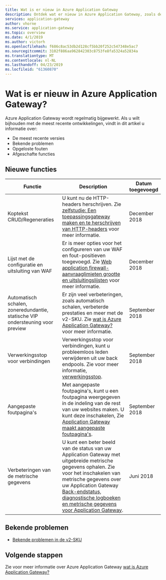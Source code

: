 ```yaml
---
title: Wat is er nieuw in Azure Application Gateway
description: Ontdek wat er nieuw in Azure Application Gateway, zoals de meest recente release-opmerkingen worden bekende problemen, oplossingen voor problemen, afgeschafte functies en toekomstige wijzigingen.
services: application-gateway
author: vhorne
ms.service: application-gateway
ms.topic: overview
ms.date: 4/1/2019
ms.author: victorh
ms.openlocfilehash: f686c8ac53db2d128cf5bb20f252c547348e5ac7
ms.sourcegitcommit: 3102f886aa962842303c8753fe8fa5324a52834a
ms.translationtype: MT
ms.contentlocale: nl-NL
ms.lasthandoff: 04/23/2019
ms.locfileid: "61360870"
---
```

# <a name="whats-new-in-azure-application-gateway"></a>Wat is er nieuw in Azure Application Gateway?

Azure Application Gateway wordt regelmatig bijgewerkt. Als u wilt bijhouden met de meest recente ontwikkelingen, vindt in dit artikel u informatie over:

- De meest recente versies
- Bekende problemen
- Opgeloste fouten
- Afgeschafte functies

## <a name="new-features"></a>Nieuwe functies

|Functie  |Description  |Datum toegevoegd  |
|---------|---------|---------|
|Koptekst CRUD/Regeneraties     |U kunt nu de HTTP-headers herschrijven. Zie [zelfstudie: Een toepassingsgateway maken en te herschrijven van HTTP-headers](tutorial-http-header-rewrite-powershell.md) voor meer informatie.|December 2018|
|Lijst met de configuratie en uitsluiting van WAF     |Er is meer opties voor het configureren van uw WAF en fout-positieven toegevoegd. Zie [Web application firewall-aanvraaglimieten grootte en uitsluitingslijsten](application-gateway-waf-configuration.md) voor meer informatie.|December 2018|
|Automatisch schalen, zoneredundantie, statische VIP ondersteuning voor preview     |Er zijn veel verbeteringen, zoals automatisch schalen, verbeterde prestaties en meer met de v2-SKU. Zie [wat is Azure Application Gateway?](overview.md#autoscaling-public-preview) voor meer informatie.|September 2018|
|Verwerkingsstop voor verbindingen     |Verwerkingsstop voor verbindingen, kunt u probleemloos leden verwijderen uit uw back endpools. Zie voor meer informatie, [verwerkingsstop](overview.md#connection-draining).|September 2018|
|Aangepaste foutpagina's     |Met aangepaste foutpagina's, kunt u een foutpagina weergegeven in de indeling van de rest van uw websites maken. U kunt deze inschakelen, Zie [Application Gateway maakt aangepaste foutpagina's](custom-error.md).|September 2018|
|Verbeteringen van de metrische gegevens     |U kunt een beter beeld van de status van uw Application Gateway met uitgebreide metrische gegevens ophalen. Zie voor het inschakelen van metrische gegevens over uw Application Gateway [Back-endstatus, diagnostische logboeken en metrische gegevens voor Application Gateway](application-gateway-diagnostics.md).|Juni 2018|

## <a name="known-issues"></a>Bekende problemen

- [Bekende problemen in de v2-SKU](application-gateway-autoscaling-zone-redundant.md#known-issues-and-limitations)

## <a name="next-steps"></a>Volgende stappen

Zie voor meer informatie over Azure Application Gateway [wat is Azure Application Gateway?](overview.md)